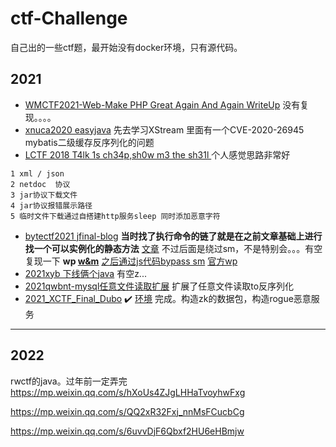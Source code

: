 # ctf-Challenge
自己出的一些ctf题，最开始没有docker环境，只有源代码。

## 2021
+ [WMCTF2021-Web-Make PHP Great Again And Again WriteUp](https://www.zhaoj.in/read-6951.html)  没有复现。。。。
+ [xnuca2020 easyjava](https://github.com/NeSE-Team/XNUCA2020Qualifier/tree/main/Web/easyjava)   先去学习XStream 里面有一个CVE-2020-26945 mybatis二级缓存反序列化的问题
+ [LCTF 2018 T4lk 1s ch34p,sh0w m3 the sh31l ](https://www.k0rz3n.com/2018/11/19/LCTF%202018%20T4lk%201s%20ch34p,sh0w%20m3%20the%20sh31l%20%E8%AF%A6%E7%BB%86%E5%88%86%E6%9E%90/) 个人感觉思路非常好
```
1 xml / json
2 netdoc  协议
3 jar协议下载文件
4 jar协议报错展示路径
5 临时文件下载通过自搭建http服务sleep 同时添加恶意字符
```

+ [bytectf2021 jfinal-blog]()  **当时找了执行命令的链了就是在之前文章基础上进行找一个可以实例化的静态方法**  [文章](https://p1n93r.github.io/post/code_audit/jfinal_enjoy_template_engine%E5%91%BD%E4%BB%A4%E6%89%A7%E8%A1%8C%E7%BB%95%E8%BF%87%E5%88%86%E6%9E%90/) 不过后面是绕过sm，不是特别会。。。有空复现一下 **wp [w&m](https://mp.weixin.qq.com/s?__biz=MzIxMDYyNTk3Nw==&mid=2247487623&idx=1&sn=6af26955e14351cf9515bbf474fb647b&chksm=9760e451a0176d47c5f8939fbf184935fa9147261a10f7df5ffac3547ab79c173af6bf6c8700&mpshare=1&scene=23&srcid=1018c3AExTrw73QjabyapfIP&sharer_sharetime=1634567277653&sharer_shareid=2b0ae855257c7b8d85dd6333d1f3b7fa#rd)**  [之后通过js代码bypass sm](https://github.com/Firebasky/Java/tree/main/shell/ScriptEngineManager)              [官方wp](https://bytectf.feishu.cn/docs/doccnq7Z5hqRBMvrmpRQMAGEK4e#)
+ [2021xyb 下线俩个java](2021_xyb_easyJenkins)  有空z...
+ [2021qwbnt-mysql任意文件读取扩展](2021_qwbnt_Give_me_your_0day)  扩展了任意文件读取to反序列化
+ [2021_XCTF_Final_Dubo](https://lfysec.top/2021/05/31/SSRF%E6%94%BB%E5%87%BBZookeeper&Dubbo%20Consumer%20RCE/)  :heavy_check_mark:  [环境](https://github.com/LFYSec/XCTF2021Final-Dubbo)  完成。构造zk的数据包，构造rogue恶意服务
---------------------------------------------------
## 2022
rwctf的java。过年前一定弄完
https://mp.weixin.qq.com/s/hXoUs4ZJgLHHaTvoyhwFxg

https://mp.weixin.qq.com/s/QQ2xR32Fxj_nnMsFCucbCg

https://mp.weixin.qq.com/s/6uvvDjF6Qbxf2HU6eHBmjw

